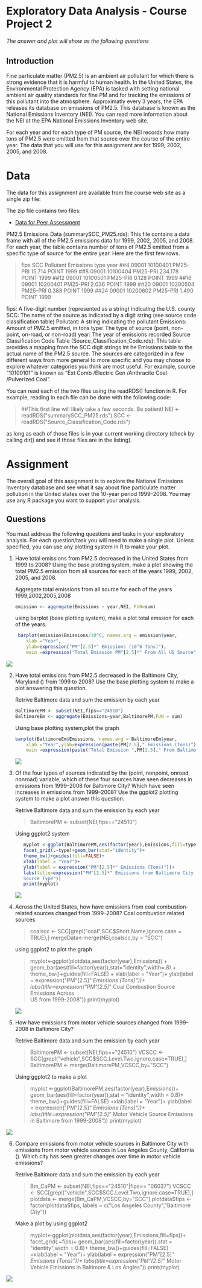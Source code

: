 # Exploratory Data Analysis - Course Project 2
###### The answer and plot will show as the following questions

## Introduction
Fine particulate matter (PM2.5) is an ambient air pollutant for which there is strong evidence that it is harmful to human health. In the United States, the Environmental Protection Agency (EPA) is tasked with setting national ambient air quality standards for fine PM and for tracking the emissions of this pollutant into the atmosphere. Approximatly every 3 years, the EPA releases its database on emissions of PM2.5. This database is known as the National Emissions Inventory (NEI). You can read more information about the NEI at the EPA National Emissions Inventory web site.

For each year and for each type of PM source, the NEI records how many tons of PM2.5 were emitted from that source over the course of the entire year. The data that you will use for this assignment are for 1999, 2002, 2005, and 2008.

# Data

The data for this assignment are available from the course web site as a single zip file:

The zip file contains two files:
* [Data for Peer Assessment](https://d396qusza40orc.cloudfront.net/exdata%2Fdata%2FNEI_data.zip)

PM2.5 Emissions Data (summarySCC_PM25.rds): This file contains a data frame with all of the PM2.5 emissions data for 1999, 2002, 2005, and 2008. For each year, the table contains number of tons of PM2.5 emitted from a specific type of source for the entire year. Here are the first few rows.

> fips      SCC Pollutant Emissions  type year
> ##4  09001 10100401  PM25-PRI    15.714 POINT 1999
> ##8  09001 10100404  PM25-PRI   234.178 POINT 1999
> ##12 09001 10100501  PM25-PRI     0.128 POINT 1999
> ##16 09001 10200401  PM25-PRI     2.036 POINT 1999
> ##20 09001 10200504  PM25-PRI     0.388 POINT 1999
> ##24 09001 10200602  PM25-PRI     1.490 POINT 1999

fips: A five-digit number (represented as a string) indicating the U.S. county
SCC: The name of the source as indicated by a digit string (see source code classification table)
Pollutant: A string indicating the pollutant
Emissions: Amount of PM2.5 emitted, in tons
type: The type of source (point, non-point, on-road, or non-road)
year: The year of emissions recorded
Source Classification Code Table (Source_Classification_Code.rds): This table provides a mapping from the SCC digit strings int he Emissions table to the actual name of the PM2.5 source. The sources are categorized in a few different ways from more general to more specific and you may choose to explore whatever categories you think are most useful. For example, source “10100101” is known as “Ext Comb /Electric Gen /Anthracite Coal /Pulverized Coal”.

You can read each of the two files using the readRDS() function in R. For example, reading in each file can be done with the following code:

> ##This first line will likely take a few seconds. Be patient!
>NEI <- readRDS("summarySCC_PM25.rds")
>SCC <- readRDS("Source_Classification_Code.rds")

as long as each of those files is in your current working directory (check by calling dir() and see if those files are in the listing).


# Assignment
The overall goal of this assignment is to explore the National Emissions Inventory database and see what it say about fine particulate matter pollution in the United states over the 10-year period 1999–2008. You may use any R package you want to support your analysis.

## Questions
You must address the following questions and tasks in your exploratory analysis. For each question/task you will need to make a single plot. Unless specified, you can use any plotting system in R to make your plot.

1. Have total emissions from PM2.5 decreased in the United States from 1999 to 2008? Using the base plotting system, make a plot showing the total PM2.5 emission from all sources for each of the years 1999, 2002, 2005, and 2008.
    
	Aggregate total emissions from all source for each of the years 1999,2002,2005,2008
	```r
	emission <- aggregate(Emissions ~ year,NEI, FUN=sum)
	```    
    
	using barplot (base plotting system), make a plot total emssion for each of the years.
	```r
     barplot(emission$Emissions/10^6, names.arg = emission$year, 
        xlab ="Year",
        ylab=expression("PM"[2.5]*" Emissions (10^6 Tons)"),
        main =expression("Total Emission PM"[2.5]*" From All US Source"))	
	```

![](https://github.com/weiting1989/EDdata-Project2/blob/master/plot1.png)

2. Have total emissions from PM2.5 decreased in the Baltimore City, Maryland () from 1999 to 2008? Use the base plotting system to make a plot answering this question.

    Retrive Baltimore data and sum the emission by each year
	
	```r
    BaltimorePM <- subset(NEI,fips=="24510")
    BaltimoreEm <- aggregate(Emissions~year,BaltimorePM,FUN = sum)
    ```

    Using base plotting system,plot the graph
    ```r
	barplot(BaltimoreEm$Emissions, names.arg = BaltimoreEm$year, 
        xlab ="Year",ylab=expression(paste(PM[2.5]," Emissions (Tons)")),
        main =expression(paste("Total Emission ",PM[2.5]," From Baltimore,Maryland")))
    ```
	
	![](https://github.com/weiting1989/EDdata-Project2/blob/master/plot2.png)
    
3. Of the four types of sources indicated by the  (point, nonpoint, onroad, nonroad) variable, which of these four sources have seen decreases in emissions from 1999–2008 for Baltimore City? Which have seen increases in emissions from 1999–2008? Use the ggplot2 plotting system to make a plot answer this question.

    Retrive Baltimore data and sum the emission by each year
    >BaltimorePM <- subset(NEI,fips=="24510")
    
     Using ggplot2 system
	 ```r
		myplot <-ggplot(BaltimorePM,aes(factor(year),Emissions,fill=type))+
		facet_grid(.~type)+geom_bar(stat="identity")+
		theme_bw()+guides(fill=FALSE)+
		xlab(label = "Year")+
		ylab(label = expression("PM"[2.5]*" Emissions (Tons)"))+
		labs(title=expression("PM"[2.5]*" Emissions from Baltimore City in 1999-2008 by
		Source Type"))
		print(myplot)		
	```

	![](https://github.com/weiting1989/EDdata-Project2/blob/master/plot3.png)

4. Across the United States, how have emissions from coal combustion-related sources changed from 1999–2008?
    Coal combustion related sources
    >coalscc <- SCC[grepl("coal",SCC$Short.Name,ignore.case = TRUE),]
    >mergeData<-merge(NEI,coalscc,by = "SCC")
    
    using ggplot2 to plot the graph
    >myplot<-ggplot(plotdata,aes(factor(year),Emissions)) +
    >    geom_bar(aes(fill=factor(year)),stat="identity",width=.8) +
    >    theme_bw()+guides(fill=FALSE) +
    >    xlab(label = "Year")+
    >    ylab(label = expression("PM"[2.5]*" Emissions (Tons)"))+
    >    labs(title=expression("PM"[2.5]*" Coal Combustion Source Emissions Across     
	>	 US from 1999-2008"))
    >print(myplot)
	
    ![](https://github.com/weiting1989/EDdata-Project2/blob/master/plot4.png)

5. How have emissions from motor vehicle sources changed from 1999–2008 in Baltimore City?

    Retrive Baltimore data and sum the emission by each year
    >BaltimorePM <- subset(NEI,fips=="24510")
    >VCSCC <- SCC[grepl("vehicle",SCC$SCC.Level.Two,ignore.case=TRUE),]
    >BaltimorePM <- merge(BaltimorePM,VCSCC,by="SCC")
    
    Using ggplot2 to make a plot
    >myplot <-ggplot(BaltimorePM,aes(factor(year),Emissions))+
    >geom_bar(aes(fill=factor(year)),stat = "identity",width = 0.8)+
    >theme_bw()+guides(fill=FALSE) +xlab(label = "Year")+
    >ylab(label = expression("PM"[2.5]*" Emissions (Tons)"))+
    >labs(title=expression("PM"[2.5]*" Motor Vehicle Source Emissions in Baltimore
    >from 1999-2008"))
    >print(myplot)
	
![](https://github.com/weiting1989/EDdata-Project2/blob/master/plot5.png)

6. Compare emissions from motor vehicle sources in Baltimore City with emissions from motor vehicle sources in Los Angeles County, California (). Which city has seen greater changes over time in motor vehicle emissions?

    Retrive Baltimore data and sum the emission by each year
    >Bm_CaPM <- subset(NEI,fips=="24510"|fips== "06037")
    >VCSCC <- SCC[grepl("vehicle",SCC$SCC.Level.Two,ignore.case=TRUE),]
    >plotdata <- merge(Bm_CaPM,VCSCC,by="SCC")
    >plotdata$fips <- factor(plotdata$fips, labels = c("Los Angeles
    >County","Baltimore City"))
    
    Make a plot by using ggplot2
    >myplot<-ggplot(plotdata,aes(factor(year),Emissions,fill=fips))+
    >facet_grid(.~fips)+
    >geom_bar(aes(fill=factor(year)),stat = "identity",width = 0.8)+
    >theme_bw()+guides(fill=FALSE) +xlab(label = "Year")+
    >ylab(label = expression("PM"[2.5]*" Emissions (Tons)"))+
    >labs(title=expression("PM"[2.5]*" Motor Vehicle  Emissions in Baltimore & Los
    >Angles"))
    >print(myplot)
	
![](https://github.com/weiting1989/EDdata-Project2/blob/master/plot6.png)
